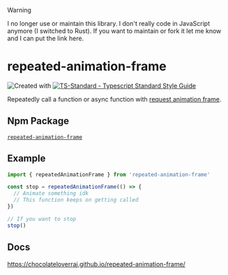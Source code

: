 > [!WARNING]  
> I no longer use or maintain this library. I don't really code in JavaScript anymore (I switched to Rust). If you want to maintain or fork it let me know and I can put the link here.

# repeated-animation-frame

![Created with ](https://img.shields.io/badge/Created%20with-@programmerraj/create-3cb371?style=flat)
[![TS-Standard - Typescript Standard Style Guide](https://badgen.net/badge/code%20style/ts-standard/blue?icon=typescript)](https://github.com/standard/ts-standard)

Repeatedly call a function or async function with [request animation frame](https://developer.mozilla.org/en-US/docs/Web/API/window/requestAnimationFrame).

## Npm Package
[`repeated-animation-frame`](https://npmjs.com/package/repeated-animation-frame)

## Example
```js
import { repeatedAnimationFrame } from 'repeated-animation-frame'

const stop = repeatedAnimationFrame(() => {
  // Animate something idk
  // This function keeps on getting called
})

// If you want to stop
stop()
```

## Docs
https://chocolateloverraj.github.io/repeated-animation-frame/
